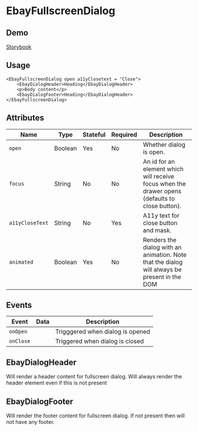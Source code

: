 # EbayFullscreenDialog

## Demo
[Storybook](https://opensource.ebay.com/ebayui-core-react/main/?path=/story/dialogs-ebay-fullscreen-dialog--default)

## Usage

```react
<EbayFullscreenDialog open a11yClosetext = "Close">
    <EbayDialogHeader>Heading</EbayDialogHeader>
    <p>Body content</p>
    <EbayDialogFooter>Heading</EbayDialogHeader>
</EbayFullscreenDialog>
```

## Attributes

Name | Type | Stateful | Required | Description
--- | --- | --- | --- | ---
`open` | Boolean | Yes | No | Whether dialog is open.
`focus` | String | No | No | An id for an element which will receive focus when the drawer opens (defaults to close button).
`a11yCloseText` | String | No | Yes | A11y text for close button and mask.
`animated` | Boolean | Yes | No | Renders the dialog with an animation. Note that the dialog will always be present in the DOM

## Events

Event | Data | Description
--- | --- | ---
`onOpen` |  | Trigggered when dialog is opened
`onClose` |  | Triggered when dialog is closed

## EbayDialogHeader
Will render a header content for fullscreen dialog. Will always render the header element even if this is not present

## EbayDialogFooter
Will render the footer content for fullscreen dialog. If not present then will not have any footer.

